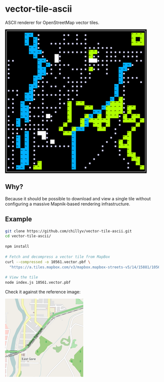 # vector-tile-ascii

ASCII renderer for OpenStreetMap vector tiles.

![Screenshot](examples/screenshot.png)


## Why?

Because it should be possible to download and view a single tile without configuring a massive Mapnik-based rendering infrastructure.


## Example

```bash
git clone https://github.com/chillyv/vector-tile-ascii.git
cd vector-tile-ascii/

npm install

# Fetch and decompress a vector tile from MapBox
curl --compressed -o 10561.vector.pbf \
  "https://a.tiles.mapbox.com/v3/mapbox.mapbox-streets-v5/14/15881/10561.vector.pbf"

# View the tile
node index.js 10561.vector.pbf
```

Check it against the reference image:

![Map tile](examples/10561.png)
